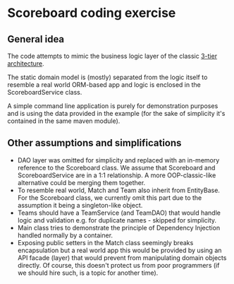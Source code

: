 # Scoreboard coding exercise

## General idea

The code attempts to mimic the business logic layer of the classic [3-tier architecture](https://en.wikipedia.org/wiki/Multitier_architecture).

The static domain model is (mostly) separated from the logic itself to resemble a real world ORM-based app 
and logic is enclosed in the ScoreboardService class.

A simple command line application is purely for demonstration purposes and is using the data provided in the example
(for the sake of simplicity it's contained in the same maven module).

## Other assumptions and simplifications
- DAO layer was omitted for simplicity and replaced with an in-memory reference to the Scoreboard class.
We assume that Scoreboard and ScoreboardService are in a 1:1 relationship. A more OOP-classic-like alternative
could be merging them together.
- To resemble real world, Match and Team also inherit from EntityBase. For the Scoreboard class, we currently omit this part
due to the assumption it being a singleton-like object. 
- Teams should have a TeamService (and TeamDAO) that would handle logic and validation e.g. for duplicate names - skipped for simplicity.
- Main class tries to demonstrate the principle of Dependency Injection handled normally by a container.
- Exposing public setters in the Match class seemingly breaks encapsulation but a real world app this would be
provided by using an API facade (layer) that would prevent from manipulating domain objects directly. Of course,
this doesn't protect us from poor programmers (if we should hire such, is a topic for another time).